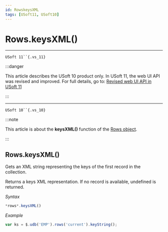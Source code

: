 ```yaml
---
id: RowskeysXML
tags: [USoft11, USoft10]
---
```

# Rows.keysXML()



----

`USoft 11``{.vs_11}`


:::danger

This article describes the USoft 10 product only.
In USoft 11, the web UI API was revised and improved. For full details, go to:
[Revised web UI API in USoft 11](/docs/Web_and_app_UIs/UDB_udb/Revised_web_UI_API_in_USoft_11.md)

:::

----

`USoft 10``{.vs_10}`


:::note

This article is about the **keysXML()** function of the [Rows object](/docs/Web_and_app_UIs/UDB_Rows).

:::

## **Rows.keysXML()**

Gets an XML string representing the keys of the first record in the collection.

Returns a keys XML representation. If no record is available, undefined is returned.

*Syntax*

```js
*rows*.keysXML()
```

*Example*

```js
var ks = $.udb('EMP').rows('current').keyString();
```

 